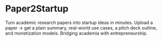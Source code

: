 # Paper2Startup
Turn academic research papers into startup ideas in minutes. Upload a paper → get a plain summary, real-world use cases, a pitch deck outline, and monetization models. Bridging academia with entrepreneurship.
